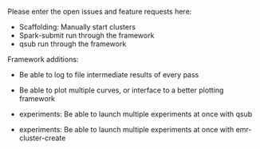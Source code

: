 Please enter the open issues and feature requests here:

* Scaffolding: Manually start clusters
* Spark-submit run through the framework
* qsub run through the framework

Framework additions:

* Be able to log to file intermediate results of every pass

* Be able to plot multiple curves, or interface to a better plotting framework

* experiments: Be able to launch multiple experiments at once with qsub

* experiments: Be able to launch multiple experiments at once with emr-cluster-create
